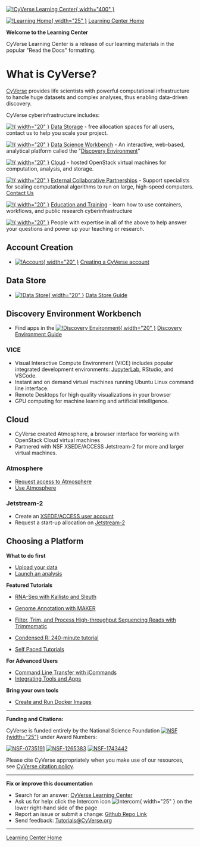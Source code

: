 [![!CyVerse Learning Center](assets/cyverse_learning.png "CyVerse Learning Center"){ width="400" }](https://learning.cyverse.org)

[![!Learning Home](assets/homeicon.png "Home"){ width="25" }](https://learning.cyverse.org) [Learning Center Home](http://learning.cyverse.org/)

**Welcome to the Learning Center**

CyVerse Learning Center is a release of our learning materials in the popular "Read the Docs" formatting.

# What is CyVerse?

[CyVerse](https://cyverse.org) provides life scientists with powerful computational infrastructure to handle huge datasets and complex analyses, thus enabling data-driven discovery.

CyVerse cyberinfrastructure includes:

[![!](assets/data_store/datastore-icon.png "Data Storage"){ width="20" }](https://cyverse.org/data-store) [Data Storage](https://cyverse.org/data-store) - free allocation spaces for all users, contact us to help you scale your project.

[![!](assets/de/de_icon.png "Discovery Environment"){ width="20" }](https://de.cyverse.org) [Data Science Workbench](https://de.cyverse.org)  - An interactive, web-based, analytical platform called the "[Discovery Environment](https://de.cyverse.org)"

[![!](assets/atmosphere/atmosphere-icon.png "Atmosphere"){ width="20" }]() [Cloud](https://cyverse.org/atmosphere) - hosted OpenStack virtual machines for computation, analysis, and storage.

[![!](assets/cyverse_globe_cmyk.png "ECP"){ width="20" }]() [External Collaborative Partnerships](https://cyverse.org/ecp) - Support specialists for scaling computational algorithms to run on large, high-speed computers. [Contact Us](https://user.cyverse.org/requests/3)

[![!](assets/cyverse_globe_cmyk.png "EOT"){ width="20" }]() [Education and Training](https://cyverse.org/teach) - learn how to use containers, workflows, and public research cyberinfrastructure

[![!](assets/cyverse_globe_cmyk.png "ECP"){ width="20" }]() People with expertise in all of the above to help answer your questions and power up your teaching or research. 

## Account Creation

- [![!Account](assets/cyverse_globe_cmyk.png "Account"){ width="20" }](https://user.cyverse.org) [Creating a CyVerse account](account.md)

## Data Store

- [![!Data Store](assets/data_store/datastore-icon.png "Data Store"){ width="20" }](https://cyverse-data-store-guide.readthedocs-hosted.com/en/latest/) [Data Store Guide](https://cyverse-data-store-guide.readthedocs-hosted.com/en/latest/)

## Discovery Environment Workbench

-   Find apps in the [![!Discovery Environment](assets/de/de_icon.png "Discovery Environment"){ width="20" }](https://learning.cyverse.org/projects/cyverse-discovery-environment-guide/) [Discovery Environment Guide](https://learning.cyverse.org/projects/cyverse-discovery-environment-guide/)

### VICE

- Visual Interactive Compute Environment (VICE) includes popular integrated development environments: [JupyterLab](https://learning.cyverse.org/projects/vice/en/latest/user_guide/quick-jupyter.html), RStudio, and VSCode.
- Instant and on demand virtual machines running Ubuntu Linux command line interface.
- Remote Desktops for high quality visualizations in your browser
- GPU computing for machine learning and artificial intelligence.

## Cloud

- CyVerse created Atmosphere, a browser interface for working with OpenStack Cloud virtual machines
- Partnered with NSF XSEDE/ACCESS Jetstream-2 for more and larger virtual machines.

### Atmosphere

- [Request access to Atmosphere](https://user.cyverse.org/services)
- [Use Atmosphere](https://atmo.cyverse.org/application/images)

### Jetstream-2

- Create an [XSEDE/ACCESS user account](https://portal.xsede.org/#/guest)
- Request a start-up allocation on [Jetstream-2](https://jetstream-cloud.org/)

## Choosing a Platform

**What to do first**

- [Upload your data](https://cyverse-data-store-quickstart.readthedocs-hosted.com/en/latest/)
- [Launch an analysis](https://learning.cyverse.org/projects/cyverse-de2-guide/en/latest/step5.html)

**Featured Tutorials**

- [RNA-Seq with Kallisto and Sleuth](https://cyverse-kallisto-tutorial.readthedocs-hosted.com/en/latest/)
- [Genome Annotation with MAKER](https://cyverse-sciapps-guide.readthedocs-hosted.com/en/latest/annotation.html)
- [Filter, Trim, and Process High-throughput Sequencing Reads with Trimmomatic](https://cyverse-trimmomatic-quickstart.readthedocs-hosted.com/en/latest/)
- [Condensed R: 240-minute tutorial](https://cyverse-240-minute-r-tutorial.readthedocs-hosted.com/en/latest/) 

- [Self Paced Tutorials](https://learning.cyverse.org/en/latest/tutorials.html)

**For Advanced Users**

-   [Command Line Transfer with iCommands](https://learning.cyverse.org/projects/data_store_guide/en/latest/step2.html#)
-   [Integrating Tools and Apps](https://learning.cyverse.org/en/latest/tools_and_apps.html)

**Bring your own tools**

- [Create and Run Docker Images](https://cyverse-creating-docker-containers-quickstart.readthedocs-hosted.com/en/latest/)

-----------------------------------------------------------------------

**Funding and Citations:**

CyVerse is funded entirely by the National Science Foundation [![NSF](assets/nsf.png){width="25"}](https://nsf.gov) under Award Numbers:

[![NSF-0735191](https://img.shields.io/badge/NSF-0735191-blue.svg)](https://www.nsf.gov/awardsearch/showAward?AWD_ID=0735191)  [![NSF-1265383](https://img.shields.io/badge/NSF-1265383-blue.svg)](https://www.nsf.gov/awardsearch/showAward?AWD_ID=1265383)  [![NSF-1743442](https://img.shields.io/badge/NSF-1743442-blue.svg)](https://www.nsf.gov/awardsearch/showAward?AWD_ID=1743442)

Please cite CyVerse appropriately when you make use of our resources, see [CyVerse citation policy](https://cyverse.org/policies/cite-cyverse).

-----------------------------------------------------------------------

**Fix or improve this documentation**

  - Search for an answer:
     [CyVerse Learning Center](https://learning.cyverse.org)
  - Ask us for help:
    click the Intercom icon ![Intercom](assets/intercom.png){ width="25" } on the lower right-hand side of the page
  - Report an issue or submit a change:
    [Github Repo Link](https://github.com/cyverse-learning-materials/)
  - Send feedback: <Tutorials@CyVerse.org>
  
------------------------------------------------------------------------

[Learning Center Home](http://learning.cyverse.org/)
